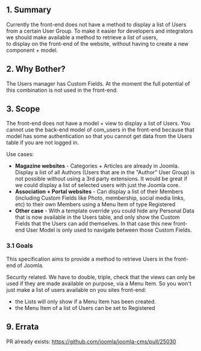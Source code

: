 ## 1. Summary

Currently the front-end does not have a method to display a list of Users from a certain User Group.
To make it easier for developers and integrators we should make available a method to retrieve a list of users,  
to display on the front-end of the website, without having to create a new component + model.

## 2. Why Bother?

The Users manager has Custom Fields. At the moment the full potential of this combination is not used in the front-end.

## 3. Scope

The front-end does not have a model + view to display a list of Users.
You cannot use the back-end model of com_users in the front-end because that model has some authentication so that you cannot get data from the Users table 
if you are not logged in.

Use cases:
- **Magazine websites** - Categories + Articles are already in Joomla. Display a list of all Authors (Users that are in the "Author" User Group) is not possible without using a 3rd party extensions. 
It would be great if we could display a list of selected users with just the Joomla core. 
- **Association + Portal websites** - Can display a list of their Members (including Custom Fields like Photo, membership, social media links, etc) to their own Members using a Menu Item of type Registered
- **Other case** - With a template override you could hide any Personal Data that is now available in the Users table, and only show the Custom Fields that the Users can add themselves. In that case this new front-end User Model is only used to navigate between those Custom Fields.

### 3.1 Goals

This specification aims to provide a method to retrieve Users in the front-end of Joomla.

Security related. We have to double, triple, check that the views can only be used if they are made available on purpose, via a Menu Item.
So you won't just make a list of users available on you sites front-end:
* the Lists will only show if a Menu Item has been created.
* the Menu Item of a list of Users can be set to Registered

## 9. Errata

PR already exists: https://github.com/joomla/joomla-cms/pull/25030
